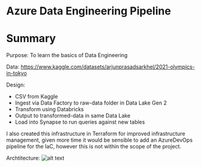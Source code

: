 # Azure Data Engineering Pipeline

# Summary
Purpose: To learn the basics of Data Engineering

Data: https://www.kaggle.com/datasets/arjunprasadsarkhel/2021-olympics-in-tokyo

Design: 
- CSV from Kaggle
- Ingest via Data Factory to raw-data folder in Data Lake Gen 2
- Transform using Databricks 
- Output to transformed-data in same Data Lake
- Load into Synapse to run queries against new tables

I also created this infrastructure in Terraform for improved infrastructure management, given more time it would be sensible to add an AzureDevOps pipeline for the IaC, however this is not within the scope of the project.

Archtitecture:
![alt text](https://github.com/lukejbyrne/tokyo-olympic-azure-data-engineering-project/blob/main/AzureDataEngineer_TokyoOlympics.png)